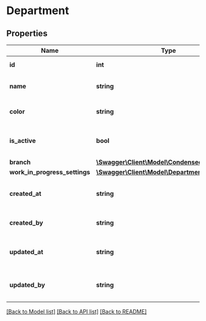 # Department

## Properties
Name | Type | Description | Notes
------------ | ------------- | ------------- | -------------
**id** | **int** | ID of the department. | [optional] 
**name** | **string** | Name of the department. | 
**color** | **string** | Display color of the department | 
**is_active** | **bool** | Whether or not the department is active. | [optional] 
**branch** | [**\Swagger\Client\Model\CondensedBranch**](CondensedBranch.md) |  | [optional] 
**work_in_progress_settings** | [**\Swagger\Client\Model\DepartmentWipSettings**](DepartmentWipSettings.md) |  | [optional] 
**created_at** | **string** | The creation time of the entity. | [optional] 
**created_by** | **string** | The user that created the entity. | [optional] 
**updated_at** | **string** | The last updated time of the entity. | [optional] 
**updated_by** | **string** | The user that last updated the entity. | [optional] 

[[Back to Model list]](../README.md#documentation-for-models) [[Back to API list]](../README.md#documentation-for-api-endpoints) [[Back to README]](../README.md)


